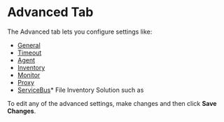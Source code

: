 [title]: # (Advanced Tab)
[tags]: # (user interface,console,overview)
[priority]: # (1)
# Advanced Tab

The Advanced tab lets you configure settings like:

* [General](adv-pm-general.md)
* [Timeout](adv-pm-timeout.md)
* [Agent](adv-pm-agent.md)
* [Inventory](adv-file-inv.md)
* [Monitor](adv-pm-monitor.md)
* [Proxy](adv-pm-proxy.md)
* [ServiceBus](adv-pm-servicebus.md)* File Inventory Solution such as

To edit any of the advanced settings, make changes and then click __Save Changes__.

